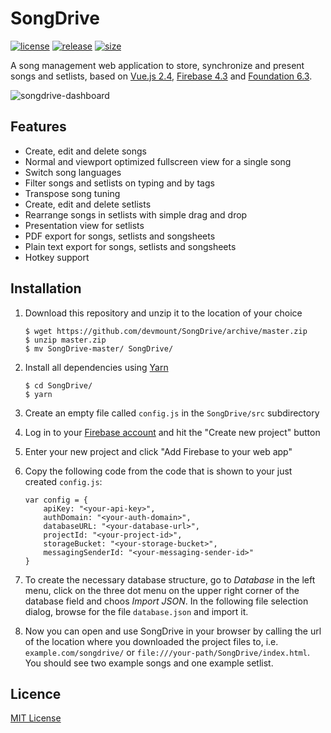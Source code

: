 # SongDrive
[![license](https://img.shields.io/badge/license-MIT%20License-88b544.svg?style=flat-square)](./LICENSE) [![release](https://img.shields.io/badge/release-v0.2.5%20beta-88b544.svg?style=flat-square)](https://github.com/devmount/SongDrive) [![size](https://img.shields.io/badge/size-808%20KB-88b544.svg?style=flat-square)](https://github.com/devmount/SongDrive)

A song management web application to store, synchronize and present songs and setlists, based on [Vue.js 2.4](//vuejs.org/), [Firebase 4.3](//firebase.google.com/) and [Foundation 6.3](//foundation.zurb.com).

![songdrive-dashboard](https://cloud.githubusercontent.com/assets/5441654/26552994/eb423310-4489-11e7-9566-b0b2c421df7c.png)

## Features
- Create, edit and delete songs
- Normal and viewport optimized fullscreen view for a single song
- Switch song languages
- Filter songs and setlists on typing and by tags
- Transpose song tuning
- Create, edit and delete setlists
- Rearrange songs in setlists with simple drag and drop
- Presentation view for setlists
- PDF export for songs, setlists and songsheets
- Plain text export for songs, setlists and songsheets
- Hotkey support

## Installation

1. Download this repository and unzip it to the location of your choice

    ```
    $ wget https://github.com/devmount/SongDrive/archive/master.zip
    $ unzip master.zip
    $ mv SongDrive-master/ SongDrive/
    ```
    
2. Install all dependencies using [Yarn](https://yarnpkg.com)

    ```
    $ cd SongDrive/
    $ yarn
    ```

3. Create an empty file called `config.js` in the `SongDrive/src` subdirectory
4. Log in to your [Firebase account](https://console.firebase.google.com) and hit the "Create new project" button
5. Enter your new project and click "Add Firebase to your web app"
6. Copy the following code from the code that is shown to your just created `config.js`:

    ```
    var config = {
        apiKey: "<your-api-key>",
        authDomain: "<your-auth-domain>",
        databaseURL: "<your-database-url>",
        projectId: "<your-project-id>",
        storageBucket: "<your-storage-bucket>",
        messagingSenderId: "<your-messaging-sender-id>"
    }
    ```

7. To create the necessary database structure, go to *Database* in the left menu, click on the three dot menu on the upper right corner of the database field and choos *Import JSON*. In the following file selection dialog, browse for the file `database.json` and import it.
8. Now you can open and use SongDrive in your browser by calling the url of the location where you downloaded the project files to, i.e. `example.com/songdrive/` or `file:///your-path/SongDrive/index.html`. You should see two example songs and one example setlist.

## Licence
[MIT License](./LICENSE)
